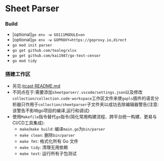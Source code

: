 # Sheet Parser

### Build
* [optional]`go env -w GO111MODULE=on`
* [optional]`go env -w GOPROXY=https://goproxy.io,direct`
* `go mod init parser`
* `go get github.com/tealeg/xlsx`
* `go get github.com/kai1987/go-text-censor`
* `go mod tidy`

### 搭建工作区
* 另见:[itcast README.md](../itcast/README.md)
* 不同点在于:需要添加`sheetparser/.vscode/settings.json`以及修改`collection/collection.code-workspace`工作区文件来使`gopls`插件的语言分析器只作用于`collection/sheetparser`子文件夹以成功去除编辑器警告(注意:该警告不影响go项目的编译,运行和调试)
* 使用`Makefile`指令替代`go`指令(简化常用构建流程、跨平台统一构建、更易与CI/CD工具集成):
  * `make`/`make build`: 编译`main.go`为`bin/parser`
  * `make clean`: 删除`bin/parser`
  * `make fmt`: 格式化所有 Go 文件
  * `make tidy`: 清理无用依赖
  * `make test`: 运行所有子包测试